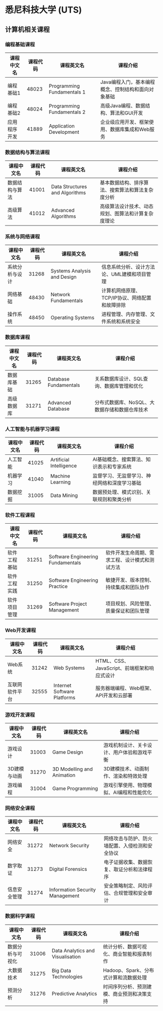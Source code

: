 # 悉尼科技大学 (UTS)

## 计算机相关课程

### 编程基础课程
| 课程中文名 | 课程代码 | 课程英文名 | 课程介绍 |
|-----------|---------|-----------|---------|
| 编程基础1 | 48023 | Programming Fundamentals 1 | Java编程入门，基本编程概念、控制结构和面向对象基础 |
| 编程基础2 | 48024 | Programming Fundamentals 2 | 高级Java编程、数据结构、算法和GUI开发 |
| 应用程序开发 | 41889 | Application Development | 企业级应用开发、框架使用、数据库集成和Web服务 |

### 数据结构与算法课程
| 课程中文名 | 课程代码 | 课程英文名 | 课程介绍 |
|-----------|---------|-----------|---------|
| 数据结构与算法 | 41001 | Data Structures and Algorithms | 基本数据结构、排序算法、搜索算法和算法复杂度分析 |
| 高级算法 | 41012 | Advanced Algorithms | 高级算法设计技术、动态规划、图算法和计算复杂度理论 |

### 系统与网络课程
| 课程中文名 | 课程代码 | 课程英文名 | 课程介绍 |
|-----------|---------|-----------|---------|
| 系统分析与设计 | 31268 | Systems Analysis and Design | 信息系统分析、设计方法论、UML建模和项目管理 |
| 网络基础 | 48430 | Network Fundamentals | 计算机网络原理、TCP/IP协议、网络配置和故障排除 |
| 操作系统 | 48450 | Operating Systems | 进程管理、内存管理、文件系统和系统安全 |

### 数据库课程
| 课程中文名 | 课程代码 | 课程英文名 | 课程介绍 |
|-----------|---------|-----------|---------|
| 数据库基础 | 31265 | Database Fundamentals | 关系数据库设计、SQL查询、数据库管理和优化 |
| 高级数据库 | 31271 | Advanced Database | 分布式数据库、NoSQL、大数据存储和数据仓库技术 |

### 人工智能与机器学习课程
| 课程中文名 | 课程代码 | 课程英文名 | 课程介绍 |
|-----------|---------|-----------|---------|
| 人工智能 | 41025 | Artificial Intelligence | AI基础概念、搜索算法、知识表示和专家系统 |
| 机器学习 | 41040 | Machine Learning | 监督学习、无监督学习、神经网络和深度学习基础 |
| 数据挖掘 | 31005 | Data Mining | 数据预处理、模式识别、关联规则和聚类分析 |

### 软件工程课程
| 课程中文名 | 课程代码 | 课程英文名 | 课程介绍 |
|-----------|---------|-----------|---------|
| 软件工程基础 | 31251 | Software Engineering Fundamentals | 软件开发生命周期、需求工程、设计模式和测试方法 |
| 软件工程实践 | 31250 | Software Engineering Practice | 敏捷开发、版本控制、持续集成和团队协作 |
| 软件项目管理 | 31269 | Software Project Management | 项目规划、风险管理、质量保证和团队管理 |

### Web开发课程
| 课程中文名 | 课程代码 | 课程英文名 | 课程介绍 |
|-----------|---------|-----------|---------|
| Web系统 | 31242 | Web Systems | HTML、CSS、JavaScript、前端框架和响应式设计 |
| 互联网软件平台 | 32555 | Internet Software Platforms | 服务器端编程、Web框架、API开发和云部署 |

### 游戏开发课程
| 课程中文名 | 课程代码 | 课程英文名 | 课程介绍 |
|-----------|---------|-----------|---------|
| 游戏设计 | 31003 | Game Design | 游戏机制设计、关卡设计、用户体验和游戏平衡 |
| 3D建模与动画 | 31270 | 3D Modelling and Animation | 3D建模技术、动画制作、渲染和特效处理 |
| 游戏编程 | 31004 | Game Programming | 游戏引擎使用、物理模拟、AI编程和性能优化 |

### 网络安全课程
| 课程中文名 | 课程代码 | 课程英文名 | 课程介绍 |
|-----------|---------|-----------|---------|
| 网络安全 | 31272 | Network Security | 网络攻击与防护、防火墙配置、入侵检测和安全协议 |
| 数字取证 | 31273 | Digital Forensics | 电子证据收集、数据恢复、取证分析和法律程序 |
| 信息安全管理 | 31274 | Information Security Management | 安全策略制定、风险评估、合规管理和安全审计 |

### 数据科学课程
| 课程中文名 | 课程代码 | 课程英文名 | 课程介绍 |
|-----------|---------|-----------|---------|
| 数据分析与可视化 | 31006 | Data Analytics and Visualisation | 统计分析、数据可视化、商业智能和报表制作 |
| 大数据技术 | 31275 | Big Data Technologies | Hadoop、Spark、分布式计算和流数据处理 |
| 预测分析 | 31276 | Predictive Analytics | 时间序列分析、预测建模、商业预测和决策支持 |
